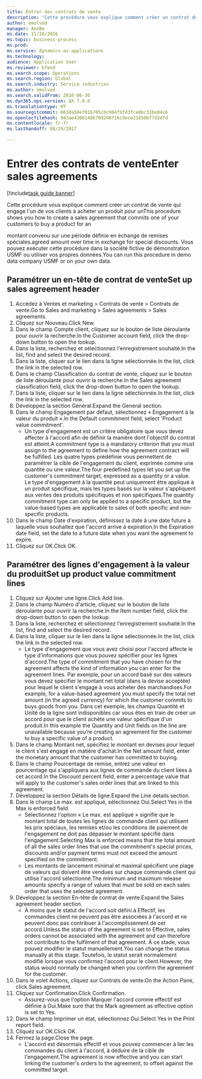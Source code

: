 ```yaml
--- 
title: Entrer des contrats de vente
description: "Cette procédure vous explique comment créer un contrat de vente qui engage l'un de vos clients à acheter un produit pour un montant convenu sur une période définie en échange de remises spéciales."
author: omulvad
manager: AnnBe
ms.date: 11/10/2016
ms.topic: business-process
ms.prod: 
ms.service: dynamics-ax-applications
ms.technology: 
audience: Application User
ms.reviewer: kfend
ms.search.scope: Operations
ms.search.region: Global
ms.search.industry: Service industries
ms.author: omulvad
ms.search.validFrom: 2016-06-30
ms.dyn365.ops.version: AX 7.0.0
ms.translationtype: HT
ms.sourcegitcommit: 663da58ef01b705c0c984fbfd3fce8bc31be04c6
ms.openlocfilehash: 943ae430b148670d248716c9ece21850bf7d2dfd
ms.contentlocale: fr-fr
ms.lasthandoff: 08/29/2017

---
```

# <a name="enter-sales-agreements"></a><span data-ttu-id="f0c2e-103">Entrer des contrats de vente</span><span class="sxs-lookup"><span data-stu-id="f0c2e-103">Enter sales agreements</span></span>

[!include[task guide banner](../../includes/task-guide-banner.md)]

<span data-ttu-id="f0c2e-104">Cette procédure vous explique comment créer un contrat de vente qui engage l'un de vos clients à acheter un produit pour un</span><span class="sxs-lookup"><span data-stu-id="f0c2e-104">This procedure shows you how to create a sales agreement that commits one of your customers to buy a product for an</span></span>

<span data-ttu-id="f0c2e-105">montant convenu sur une période définie en échange de remises spéciales.</span><span class="sxs-lookup"><span data-stu-id="f0c2e-105">agreed amount over time in exchange for special discounts.</span></span> <span data-ttu-id="f0c2e-106">Vous pouvez exécuter cette procédure dans la société fictive de démonstration USMF ou utiliser vos propres données.</span><span class="sxs-lookup"><span data-stu-id="f0c2e-106">You can run this procedure in demo data company USMF or on your own data.</span></span>


## <a name="set-up-sales-agreement-header"></a><span data-ttu-id="f0c2e-107">Paramétrer un en-tête de contrat de vente</span><span class="sxs-lookup"><span data-stu-id="f0c2e-107">Set up sales agreement header</span></span>
1. <span data-ttu-id="f0c2e-108">Accédez à Ventes et marketing > Contrats de vente > Contrats de vente.</span><span class="sxs-lookup"><span data-stu-id="f0c2e-108">Go to Sales and marketing > Sales agreements > Sales agreements.</span></span>
2. <span data-ttu-id="f0c2e-109">Cliquez sur Nouveau.</span><span class="sxs-lookup"><span data-stu-id="f0c2e-109">Click New.</span></span>
3. <span data-ttu-id="f0c2e-110">Dans le champ Compte client, cliquez sur le bouton de liste déroulante pour ouvrir la recherche.</span><span class="sxs-lookup"><span data-stu-id="f0c2e-110">In the Customer account field, click the drop-down button to open the lookup.</span></span>
4. <span data-ttu-id="f0c2e-111">Dans la liste, recherchez et sélectionnez l'enregistrement souhaité.</span><span class="sxs-lookup"><span data-stu-id="f0c2e-111">In the list, find and select the desired record.</span></span>
5. <span data-ttu-id="f0c2e-112">Dans la liste, cliquer sur le lien dans la ligne sélectionnée.</span><span class="sxs-lookup"><span data-stu-id="f0c2e-112">In the list, click the link in the selected row.</span></span>
6. <span data-ttu-id="f0c2e-113">Dans le champ Classification du contrat de vente, cliquez sur le bouton de liste déroulante pour ouvrir la recherche.</span><span class="sxs-lookup"><span data-stu-id="f0c2e-113">In the Sales agreement classification field, click the drop-down button to open the lookup.</span></span>
7. <span data-ttu-id="f0c2e-114">Dans la liste, cliquer sur le lien dans la ligne sélectionnée.</span><span class="sxs-lookup"><span data-stu-id="f0c2e-114">In the list, click the link in the selected row.</span></span>
8. <span data-ttu-id="f0c2e-115">Développez la section Général.</span><span class="sxs-lookup"><span data-stu-id="f0c2e-115">Expand the General section.</span></span>
9. <span data-ttu-id="f0c2e-116">Dans le champ Engagement par défaut, sélectionnez « Engagement à la valeur du produit ».</span><span class="sxs-lookup"><span data-stu-id="f0c2e-116">In the Default commitment field, select 'Product value commitment'.</span></span>
    * <span data-ttu-id="f0c2e-117">Un type d'engagement est un critère obligatoire que vous devez affecter à l'accord afin de définir la manière dont l'objectif du contrat est atteint.</span><span class="sxs-lookup"><span data-stu-id="f0c2e-117">A commitment type is a mandatory criterion that you must assign to the agreement to define how the agreement contract will be fulfilled.</span></span> <span data-ttu-id="f0c2e-118">Les quatre types prédéfinie vous permettent de paramétrer la cible de l'engagement du client, exprimée comme une quantité ou une valeur.</span><span class="sxs-lookup"><span data-stu-id="f0c2e-118">The four predefined types let you set up the customer's commitment target, expressed as a quantity or a value.</span></span> <span data-ttu-id="f0c2e-119">Le type d'engagement à la quantité peut uniquement être appliqué à un produit spécifique, mais les types basés sur la valeur s'appliquent aux ventes des produits spécifiques et non spécifiques.</span><span class="sxs-lookup"><span data-stu-id="f0c2e-119">The quantity commitment type can only be applied to a specific product, but the value-based types are applicable to sales of both specific and non-specific products.</span></span>  
10. <span data-ttu-id="f0c2e-120">Dans le champ Date d'expiration, définissez la date à une date future à laquelle vous souhaitez que l'accord arrive à expiration.</span><span class="sxs-lookup"><span data-stu-id="f0c2e-120">In the Expiration date field, set the date to a future date when you want the agreement to expire.</span></span>
11. <span data-ttu-id="f0c2e-121">Cliquez sur OK.</span><span class="sxs-lookup"><span data-stu-id="f0c2e-121">Click OK.</span></span>

## <a name="set-up-product-value-commitment-lines"></a><span data-ttu-id="f0c2e-122">Paramétrer des lignes d'engagement à la valeur du produit</span><span class="sxs-lookup"><span data-stu-id="f0c2e-122">Set up product value commitment lines</span></span>
1. <span data-ttu-id="f0c2e-123">Cliquez sur Ajouter une ligne.</span><span class="sxs-lookup"><span data-stu-id="f0c2e-123">Click Add line.</span></span>
2. <span data-ttu-id="f0c2e-124">Dans le champ Numéro d'article, cliquez sur le bouton de liste déroulante pour ouvrir la recherche.</span><span class="sxs-lookup"><span data-stu-id="f0c2e-124">In the Item number field, click the drop-down button to open the lookup.</span></span>
3. <span data-ttu-id="f0c2e-125">Dans la liste, recherchez et sélectionnez l'enregistrement souhaité.</span><span class="sxs-lookup"><span data-stu-id="f0c2e-125">In the list, find and select the desired record.</span></span>
4. <span data-ttu-id="f0c2e-126">Dans la liste, cliquer sur le lien dans la ligne sélectionnée.</span><span class="sxs-lookup"><span data-stu-id="f0c2e-126">In the list, click the link in the selected row.</span></span>
    * <span data-ttu-id="f0c2e-127">Le type d'engagement que vous avez choisi pour l'accord affecte le type d'informations que vous pouvez spécifier pour les lignes d'accord.</span><span class="sxs-lookup"><span data-stu-id="f0c2e-127">The type of commitment that you have chosen for the agreement affects the kind of information you can enter for the agreement lines.</span></span> <span data-ttu-id="f0c2e-128">Par exemple, pour un accord basé sur des valeurs vous devez spécifier le montant net total (dans la devise acceptée) pour lequel le client s'engage à vous acheter des marchandises.</span><span class="sxs-lookup"><span data-stu-id="f0c2e-128">For example, for a value-based agreement you must specify the total net amount (in the agreed currency) for which the customer commits to buys goods from you.</span></span> <span data-ttu-id="f0c2e-129">Dans cet exemple, les champs Quantité et Unité de la ligne sont indisponibles car vous êtes en train de créer un accord pour que le client achète une valeur spécifique d'un produit.</span><span class="sxs-lookup"><span data-stu-id="f0c2e-129">In this example the Quantity and Unit fields on the line are unavailable because you’re creating an agreement for the customer to buy a specific value of a product.</span></span>   
5. <span data-ttu-id="f0c2e-130">Dans le champ Montant net, spécifiez le montant en devises pour lequel le client s'est engagé en matière d'achat.</span><span class="sxs-lookup"><span data-stu-id="f0c2e-130">In the Net amount field, enter the monetary amount that the customer has committed to buying.</span></span>
6. <span data-ttu-id="f0c2e-131">Dans le champ Pourcentage de remise, entrez une valeur en pourcentage qui s'appliquera aux lignes de commande du client liées à cet accord.</span><span class="sxs-lookup"><span data-stu-id="f0c2e-131">In the Discount percent field, enter a percentage value that will apply to the customer's sales order lines that are linked to this agreement.</span></span>
7. <span data-ttu-id="f0c2e-132">Développez la section Détails de ligne.</span><span class="sxs-lookup"><span data-stu-id="f0c2e-132">Expand the Line details section.</span></span>
8. <span data-ttu-id="f0c2e-133">Dans le champ Le max. est appliqué, sélectionnez Oui.</span><span class="sxs-lookup"><span data-stu-id="f0c2e-133">Select Yes in the Max is enforced field.</span></span>
    * <span data-ttu-id="f0c2e-134">Sélectionnez l'option « Le max. est appliqué » signifie que le montant total de toutes les lignes de commande client qui utilisent les prix spéciaux, les remises et/ou les conditions de paiement de l'engagement ne doit pas dépasser le montant spécifié dans l'engagement.</span><span class="sxs-lookup"><span data-stu-id="f0c2e-134">Selecting Max is enforced means that the total amount of all the sales order lines that use the commitment's special prices, discounts and/or payment terms must not exceed the amount specified on the commitment.</span></span>  
    * <span data-ttu-id="f0c2e-135">Les montants de lancement minimal et maximal spécifient une plage de valeurs qui doivent être vendues sur chaque commande client qui utilise l'accord sélectionné.</span><span class="sxs-lookup"><span data-stu-id="f0c2e-135">The minimum and maximum release amounts specify a range of values that must be sold on each sales order that uses the selected agreement.</span></span>   
9. <span data-ttu-id="f0c2e-136">Développez la section En-tête de contrat de vente.</span><span class="sxs-lookup"><span data-stu-id="f0c2e-136">Expand the Sales agreement header section.</span></span>
    * <span data-ttu-id="f0c2e-137">À moins que le statut de l'accord soit défini à Effectif, les commandes client ne peuvent pas être associées à l'accord et ne peuvent donc pas contribuer à l'accomplissement de cet accord.</span><span class="sxs-lookup"><span data-stu-id="f0c2e-137">Unless the status of the agreement is set to Effective, sales orders cannot be associated with the agreement and can therefore not contribute to the fulfilment of that agreement.</span></span> <span data-ttu-id="f0c2e-138">À ce stade, vous pouvez modifier le statut manuellement.</span><span class="sxs-lookup"><span data-stu-id="f0c2e-138">You can change the status manually at this stage.</span></span> <span data-ttu-id="f0c2e-139">Toutefois, le statut serait normalement modifié lorsque vous confirmez l'accord pour le client.</span><span class="sxs-lookup"><span data-stu-id="f0c2e-139">However, the status would normally be changed when you confirm the agreement for the customer.</span></span>  
10. <span data-ttu-id="f0c2e-140">Dans le volet Actions, cliquez sur Contrats de vente.</span><span class="sxs-lookup"><span data-stu-id="f0c2e-140">On the Action Pane, click Sales agreement.</span></span>
11. <span data-ttu-id="f0c2e-141">Cliquez sur Confirmation.</span><span class="sxs-lookup"><span data-stu-id="f0c2e-141">Click Confirmation.</span></span>
    * <span data-ttu-id="f0c2e-142">Assurez-vous que l'option Marquer l'accord comme effectif est définie à Oui.</span><span class="sxs-lookup"><span data-stu-id="f0c2e-142">Make sure that the Mark agreement as effective option is set to Yes.</span></span>  
12. <span data-ttu-id="f0c2e-143">Dans le champ Imprimer un état, sélectionnez Oui.</span><span class="sxs-lookup"><span data-stu-id="f0c2e-143">Select Yes in the Print report field.</span></span>
13. <span data-ttu-id="f0c2e-144">Cliquez sur OK.</span><span class="sxs-lookup"><span data-stu-id="f0c2e-144">Click OK.</span></span>
14. <span data-ttu-id="f0c2e-145">Fermez la page.</span><span class="sxs-lookup"><span data-stu-id="f0c2e-145">Close the page.</span></span>
    * <span data-ttu-id="f0c2e-146">L'accord est désormais effectif et vous pouvez commencer à lier les commandes du client à l'accord, à déduire de la cible de l'engagement.</span><span class="sxs-lookup"><span data-stu-id="f0c2e-146">The agreement is now effective and you can start linking the customer's orders to the agreement, to offset against the committed target.</span></span>  


